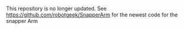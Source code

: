 This repository is no longer updated. See
https://github.com/robotgeek/SnapperArm
for the newest code for the snapper Arm